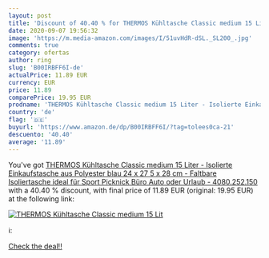 ```yaml
---
layout: post
title: 'Discount of 40.40 % for THERMOS Kühltasche Classic medium 15 Lit'
date: 2020-09-07 19:56:32
image: 'https://m.media-amazon.com/images/I/51uvHdR-dSL._SL200_.jpg'
comments: true
category: ofertas
author: ring
slug: 'B00IRBFF6I-de'
actualPrice: 11.89 EUR
currency: EUR
price: 11.89
comparePrice: 19.95 EUR
prodname: 'THERMOS Kühltasche Classic medium 15 Liter - Isolierte Einkaufstasche aus Polyester  blau 24 x 27 5 x 28 cm - Faltbare Isoliertasche ideal für Sport  Picknick  Büro  Auto oder Urlaub - 4080.252.150'
country: 'de'
flag: '🇩🇪'
buyurl: 'https://www.amazon.de/dp/B00IRBFF6I/?tag=tolees0ca-21'
descuento: '40.40'
average: '11.89'
---
```


You've got [THERMOS Kühltasche Classic medium 15 Liter - Isolierte Einkaufstasche aus Polyester  blau 24 x 27 5 x 28 cm - Faltbare Isoliertasche ideal für Sport  Picknick  Büro  Auto oder Urlaub - 4080.252.150](https://www.amazon.de/dp/B00IRBFF6I/?tag=tolees0ca-21) with a  40.40 % discount, with final price of 11.89 EUR (original: 19.95 EUR) at the following link:

[![THERMOS Kühltasche Classic medium 15 Lit](https://m.media-amazon.com/images/I/51uvHdR-dSL._SL200_.jpg)](https://www.amazon.de/dp/B00IRBFF6I/?tag=tolees0ca-21)

ℹ️:


[Check the deal!!](https://www.amazon.de/dp/B00IRBFF6I/?tag=tolees0ca-21)
